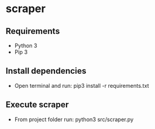 # scraper

## Requirements

- Python 3
- Pip 3

## Install dependencies

- Open terminal and run: pip3 install -r requirements.txt

## Execute scraper

- From project folder run: python3 src/scraper.py
